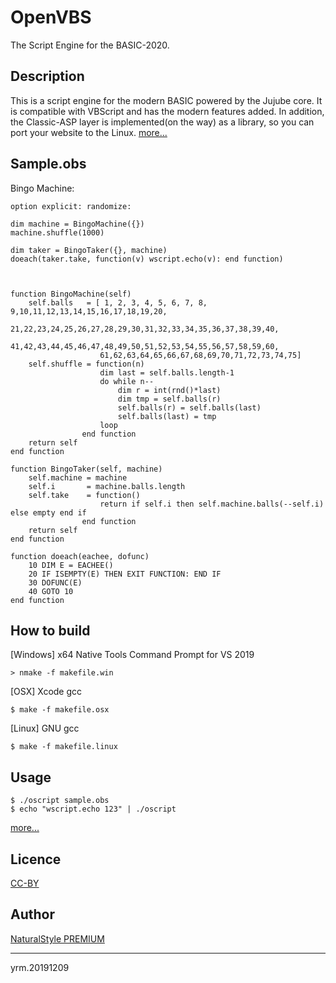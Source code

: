 OpenVBS
====

The Script Engine for the BASIC-2020.

## Description
This is a script engine for the modern BASIC powered by the Jujube core. It is compatible with VBScript and has the modern features added. In addition, the Classic-ASP layer is implemented(on the way) as a library, so you can port your website to the Linux. [more...](https://p.na-s.jp/openvbs.html)

## Sample.obs
Bingo Machine:

    option explicit: randomize:

    dim machine = BingoMachine({})
    machine.shuffle(1000)

    dim taker = BingoTaker({}, machine)
    doeach(taker.take, function(v) wscript.echo(v): end function)



    function BingoMachine(self)
        self.balls   = [ 1, 2, 3, 4, 5, 6, 7, 8, 9,10,11,12,13,14,15,16,17,18,19,20,
                        21,22,23,24,25,26,27,28,29,30,31,32,33,34,35,36,37,38,39,40,
                        41,42,43,44,45,46,47,48,49,50,51,52,53,54,55,56,57,58,59,60,
                        61,62,63,64,65,66,67,68,69,70,71,72,73,74,75]
        self.shuffle = function(n)
                        dim last = self.balls.length-1
                        do while n--
                            dim r = int(rnd()*last)
                            dim tmp = self.balls(r)
                            self.balls(r) = self.balls(last)
                            self.balls(last) = tmp
                        loop
                    end function
        return self
    end function

    function BingoTaker(self, machine)
        self.machine = machine
        self.i       = machine.balls.length
        self.take    = function()
                        return if self.i then self.machine.balls(--self.i) else empty end if
                    end function
        return self
    end function

    function doeach(eachee, dofunc)
        10 DIM E = EACHEE()
        20 IF ISEMPTY(E) THEN EXIT FUNCTION: END IF
        30 DOFUNC(E)
        40 GOTO 10
    end function

## How to build

[Windows] x64 Native Tools Command Prompt for VS 2019

    > nmake -f makefile.win

[OSX] Xcode gcc

    $ make -f makefile.osx

[Linux] GNU gcc

    $ make -f makefile.linux

## Usage
    $ ./oscript sample.obs
    $ echo "wscript.echo 123" | ./oscript

[more...](https://github.com/yrm006/openvbs/blob/master/readme.txt)

## Licence
[CC-BY](http://creativecommons.org/licenses/by/4.0/)

## Author
[NaturalStyle PREMIUM](https://p.na-s.jp)

---
yrm.20191209

